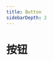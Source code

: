 ```yaml
---
title: Button
sidebarDepth: 2
---
```

# 按钮
<ClientOnly>
<button-demo-1/>
<button-demo-2/>
</ClientOnly>
